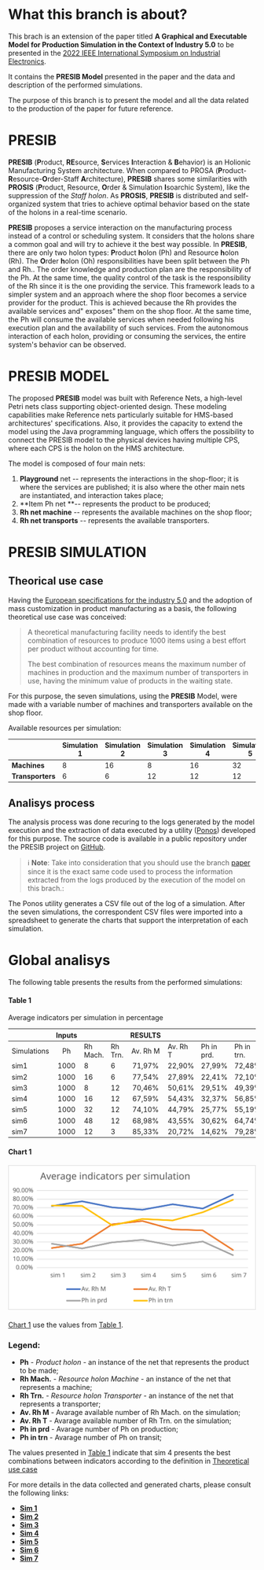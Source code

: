 # What this branch is about?

This brach is an extension of the paper titled **A Graphical and Executable Model for Production Simulation in the Context of Industry 5.0** to be presented in the [2022 IEEE International Symposium on Industrial Electronics](https://www.ieee-isie2022.org/).

It contains the **PRESIB Model** presented in the paper and the data and description of the performed simulations.

The purpose of this branch is to present the model and all the data related to the production of the paper for future reference.

# PRESIB

**PRESIB** (**P**roduct, **RE**source, **S**ervices **I**nteraction & **B**ehavior) is an Holionic Manufacturing System architecture. When compared to PROSA (**P**roduct-**R**esource-**O**rder-Staff **A**rchitecture), **PRESIB** shares some similarities with **PROSIS** (**P**roduct, Resource, **O**rder & Simulation **I**soarchic System), like the suppression of the *Staff holon*. As **PROSIS**, **PRESIB** is distributed and self-organized system that tries to achieve optimal behavior based on the state of the holons in a real-time scenario.

**PRESIB** proposes a service interaction on the manufacturing process instead of a control or scheduling system. It considers that the holons share a common goal and will try to achieve it the best way possible. In **PRESIB**, there are only two holon types: **P**roduct **h**olon (Ph) and Resource **h**olon (Rh). The **O**rder **h**olon (Oh) responsibilities have been split between the Ph and Rh.. The order knowledge and production plan are the responsibility of the Ph. At the same time, the quality control of the task is the responsibility of the Rh since it is the one providing the service. This framework leads to a simpler system and an approach where the shop floor becomes a service provider for the product. This is achieved because the Rh provides the available services and" exposes" them on the shop floor. At the same time, the Ph will consume the available services when needed following his execution plan and the availability of such services. From the autonomous interaction of each holon, providing or consuming the services, the entire system's behavior can be observed.

# PRESIB MODEL

The proposed **PRESIB** model was built with Reference Nets, a high-level Petri nets class supporting object-oriented design. These modeling capabilities make Reference nets particularly suitable for HMS-based architectures' specifications. Also, it provides the capacity to extend the model using the Java programming language, which offers the possibility to connect the PRESIB model to the physical devices having multiple CPS, where each CPS is the holon on the HMS architecture.

The model is composed of four main nets:

1. **Playground** net -- represents the interactions in the shop-floor; it is where the services are published; it is also where the other main nets are instantiated, and interaction takes place;
2. **Item Ph net **--  represents the product to be produced;
3. **Rh net machine** -- represents the available machines on the shop floor;
4. **Rh net transports** -- represents the available transporters.

# PRESIB SIMULATION

## Theorical use case

Having the [European specifications for the industry 5.0](https://ec.europa.eu/info/research-and-innovation/research-area/industrial-research-and-innovation/industry-50_en) and the adoption of mass customization in product manufacturing as a basis, the following theoretical use case was conceived:

> A theoretical manufacturing facility needs to identify the best combination of resources to produce 1000 items using a best effort per product without accounting for time.
>
> The best combination of resources means the maximum number of machines in production and the maximum number of transporters in use, having the minimum value of products in the waiting state.

For this purpose, the seven simulations, using the **PRESIB** Model, were made with a variable number of machines and transporters available on the shop floor.

Available resources per simulation:

|                  | Simulation 1 | Simulation 2 | Simulation 3 | Simulation 4 | Simulation 5 |
| ---------------- | ------------ | ------------ | ------------ | ------------ | ------------ |
| **Machines**     | 8            | 16           | 8            | 16           | 32           |
| **Transporters** | 6            | 6            | 12           | 12           | 12           |

## Analisys process

The analysis process was done recuring to the logs generated by the model execution and the extraction of data executed by a utility ([Ponos](https://github.com/PRESIB/ponos/tree/paper)) developed for this purpose. The source code is available in a public repository under the PRESIB project on [GitHub](https://github.com/PRESIB/ponos/tree/paper).

> :information_source: **Note**: Take into consideration that you should use the branch [paper](https://github.com/PRESIB/ponos/tree/paper) since it is the exact same code used to process the information extracted from the logs produced by the execution of the model on this brach.: 

The Ponos utility generates a CSV file out of the log of a simulation. After the seven simulations, the correspondent CSV files were imported into a spreadsheet to generate the charts that support the interpretation of each simulation.

# Global analisys

The following table presents the results from the performed simulations:

#### Table 1

Average indicators per simulation in percentage

|             | Inputs |          |         | RESULTS  |          |            |            |
| ----------- | :----: | -------- | ------- | :------: | -------- | ---------- | ---------- |
| Simulations |   Ph   | Rh Mach. | Rh Trn. | Av. Rh M | Av. Rh T | Ph in prd. | Ph in trn. |
| sim1        |  1000  | 8        | 6       |  71,97%  | 22,90%   | 27,99%     | 72,48%     |
| sim2        |  1000  | 16       | 6       |  77,54%  | 27,89%   | 22,41%     | 72,10%     |
| sim3        |  1000  | 8        | 12      |  70,46%  | 50,61%   | 29,51%     | 49,39%     |
| sim4        |  1000  | 16       | 12      |  67,59%  | 54,43%   | 32,37%     | 56,85%     |
| sim5        |  1000  | 32       | 12      |  74,10%  | 44,79%   | 25,77%     | 55,19%     |
| sim6        |  1000  | 48       | 12      |  68,98%  | 43,55%   | 30,62%     | 64,74%     |
| sim7        |  1000  | 12       | 3       |  85,33%  | 20,72%   | 14,62%     | 79,28%     |

#### Chart 1

#### <img src="simulation/charts/global2.svg"  >

[Chart 1](#chart-1) use the values from [Table 1](#table-1).

### Legend:

- **Ph** - _Product holon_ - an instance of the net that represents the product to be made;
- **Rh Mach.** - _Resource holon Machine_ - an instance of the net that represents a machine;
- **Rh Trn.** - _Resource holon Transporter_ - an instance of the net that represents a transporter;
- **Av. Rh M** - Avarage available number of Rh Mach. on the simulation;
- **Av. Rh T** - Avarage available number of Rh Trn. on the simulation;
- **Ph in prd** - Avarage number of Ph on production;
- **Ph in trn** - Avarage number of Ph on transit;

The values presented in [Table 1](https://github.com/PRESIB/presib-model/tree/paper#table-1) indicate that sim 4 presents the best combinations between indicators according to the definition in [Theoretical use case](https://github.com/PRESIB/presib-model/tree/paper#Theorical-use-case)

For more details in the data collected and generated charts, please consult the following links:

- [**Sim 1**](simulation/SIMULATION_1_RESULTS.MD)
- [**Sim 2**](simulation/SIMULATION_2_RESULTS.MD)
- [**Sim 3**](simulation/SIMULATION_3_RESULTS.MD)
- [**Sim 4**](simulation/SIMULATION_4_RESULTS.MD)
- [**Sim 5**](simulation/SIMULATION_5_RESULTS.MD)
- [**Sim 6**](simulation/SIMULATION_6_RESULTS.MD)
- [**Sim 7**](simulation/SIMULATION_7_RESULTS.MD)
